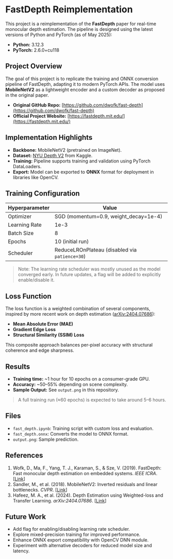 # FastDepth Reimplementation

This project is a reimplementation of the **FastDepth** paper for real-time monocular depth estimation. The pipeline is designed using the latest versions of Python and PyTorch (as of May 2025):

- **Python:** 3.12.3  
- **PyTorch:** 2.6.0+cu118

## Project Overview

The goal of this project is to replicate the training and ONNX conversion pipeline of FastDepth, adapting it to modern PyTorch APIs. The model uses **MobileNetV2** as a lightweight encoder and a custom decoder as proposed in the original paper.

- **Original GitHub Repo:** [https://github.com/dwofk/fast-depth](https://github.com/dwofk/fast-depth)  
- **Official Project Website:** [https://fastdepth.mit.edu/](https://fastdepth.mit.edu/)


## Implementation Highlights

- **Backbone:** MobileNetV2 (pretrained on ImageNet).
- **Dataset:** [NYU Depth V2](https://www.kaggle.com/datasets/soumikrakshit/nyu-depth-v2) from Kaggle.
- **Training:** Pipeline supports training and validation using PyTorch DataLoaders.
- **Export:** Model can be exported to **ONNX** format for deployment in libraries like OpenCV.

## Training Configuration

| Hyperparameter      | Value                                    |
|---------------------|------------------------------------------|
| Optimizer           | SGD (momentum=0.9, weight_decay=1e-4)    |
| Learning Rate       | 1e-3                                     |
| Batch Size          | 8                                        |
| Epochs              | 10 (initial run)                         |
| Scheduler           | ReduceLROnPlateau (disabled via `patience=30`) |

> Note: The learning rate scheduler was mostly unused as the model converged early. In future updates, a flag will be added to explicitly enable/disable it.

## Loss Function

The loss function is a weighted combination of several components, inspired by more recent work on depth estimation ([arXiv:2404.07686](https://arxiv.org/abs/2404.07686)):

- **Mean Absolute Error (MAE)**
- **Gradient Edge Loss**
- **Structural Similarity (SSIM) Loss**

This composite approach balances per-pixel accuracy with structural coherence and edge sharpness.


## Results

- **Training time:** ~1 hour for 10 epochs on a consumer-grade GPU.
- **Accuracy:** ~50–55% depending on scene complexity.
- **Sample Output:** See `output.png` in this repository.

> A full training run (≈60 epochs) is expected to take around 5–6 hours.


## Files
- `fast_depth.ipynb`: Training script with custom loss and evaluation.
- `fast_depth.onnx`: Converts the model to ONNX format.
- `output.png`: Sample prediction.


## References
1. Wofk, D., Ma, F., Yang, T. J., Karaman, S., & Sze, V. (2019). FastDepth: Fast monocular depth estimation on embedded systems. *IEEE ICRA*. [[Link](https://fastdepth.mit.edu/)]
2. Sandler, M., et al. (2018). MobileNetV2: Inverted residuals and linear bottlenecks. *CVPR*. [[Link](https://arxiv.org/abs/1801.04381)]
3. Hafeez, M. A., et al. (2024). Depth Estimation using Weighted-loss and Transfer Learning. *arXiv:2404.07686*. [[Link](https://arxiv.org/abs/2404.07686)]


## Future Work
- Add flag for enabling/disabling learning rate scheduler.
- Explore mixed-precision training for improved performance.
- Enhance ONNX export compatibility with OpenCV DNN module.
- Experiment with alternative decoders for reduced model size and latency.